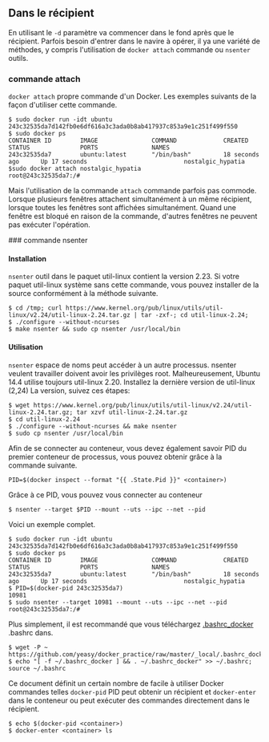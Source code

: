 ## Dans le récipient

En utilisant le `-d` paramètre va commencer dans le fond après que le récipient.
Parfois besoin d'entrer dans le navire à opérer, il ya une variété de méthodes, y compris l'utilisation de `docker attach` commande ou `nsenter` outils.

### commande attach
`docker attach` propre commande d'un Docker. Les exemples suivants de la façon d'utiliser cette commande.
```
$ sudo docker run -idt ubuntu
243c32535da7d142fb0e6df616a3c3ada0b8ab417937c853a9e1c251f499f550
$ sudo docker ps
CONTAINER ID        IMAGE               COMMAND             CREATED             STATUS              PORTS               NAMES
243c32535da7        ubuntu:latest       "/bin/bash"         18 seconds ago      Up 17 seconds                           nostalgic_hypatia
$sudo docker attach nostalgic_hypatia
root@243c32535da7:/#
```
Mais l'utilisation de la commande `attach` commande parfois pas commode. Lorsque plusieurs fenêtres attachent simultanément à un même récipient,
lorsque toutes les fenêtres sont affichées simultanément. Quand une fenêtre est bloqué en raison de la commande, d'autres fenêtres ne peuvent pas exécuter l'opération.

### commande nsenter
#### Installation

`nsenter` outil dans le paquet util-linux contient la version 2.23. Si votre paquet util-linux système sans cette commande,
vous pouvez installer de la source conformément à la méthode suivante.
```
$ cd /tmp; curl https://www.kernel.org/pub/linux/utils/util-linux/v2.24/util-linux-2.24.tar.gz | tar -zxf-; cd util-linux-2.24;
$ ./configure --without-ncurses
$ make nsenter && sudo cp nsenter /usr/local/bin
```

#### Utilisation

`nsenter` espace de noms peut accéder à un autre processus. nsenter veulent travailler doivent avoir les privilèges root.
Malheureusement, Ubuntu 14.4 utilise toujours util-linux 2.20. Installez la dernière version de util-linux (2,24) La version, suivez ces étapes:
```
$ wget https://www.kernel.org/pub/linux/utils/util-linux/v2.24/util-linux-2.24.tar.gz; tar xzvf util-linux-2.24.tar.gz
$ cd util-linux-2.24
$ ./configure --without-ncurses && make nsenter
$ sudo cp nsenter /usr/local/bin
```
Afin de se connecter au conteneur, vous devez également savoir PID du premier conteneur de processus, vous pouvez obtenir grâce à la commande suivante.
```
PID=$(docker inspect --format "{{ .State.Pid }}" <container>)
```
Grâce à ce PID, vous pouvez vous connecter au conteneur
```
$ nsenter --target $PID --mount --uts --ipc --net --pid
```
Voici un exemple complet.
```
$ sudo docker run -idt ubuntu
243c32535da7d142fb0e6df616a3c3ada0b8ab417937c853a9e1c251f499f550
$ sudo docker ps
CONTAINER ID        IMAGE               COMMAND             CREATED             STATUS              PORTS               NAMES
243c32535da7        ubuntu:latest       "/bin/bash"         18 seconds ago      Up 17 seconds                           nostalgic_hypatia
$ PID=$(docker-pid 243c32535da7)
10981
$ sudo nsenter --target 10981 --mount --uts --ipc --net --pid
root@243c32535da7:/#
```
Plus simplement, il est recommandé que vous téléchargez
[.bashrc_docker](https://github.com/yeasy/docker_practice/raw/master/_local/.bashrc_docker) .bashrc dans.
```
$ wget -P ~ https://github.com/yeasy/docker_practice/raw/master/_local/.bashrc_docker;
$ echo "[ -f ~/.bashrc_docker ] && . ~/.bashrc_docker" >> ~/.bashrc; source ~/.bashrc
```
Ce document définit un certain nombre de facile à utiliser Docker commandes telles `docker-pid` PID peut obtenir un récipient et
`docker-enter` dans le conteneur ou peut exécuter des commandes directement dans le récipient.
```
$ echo $(docker-pid <container>)
$ docker-enter <container> ls
```
